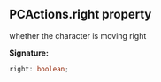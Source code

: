 
## PCActions.right property

whether the character is moving right

**Signature:**

```typescript
right: boolean;
```
